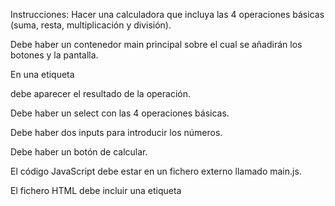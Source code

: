 Instrucciones:
Hacer una calculadora que incluya las 4 operaciones básicas (suma, resta, multiplicación y división).

Debe haber un contenedor main principal sobre el cual se añadirán los botones y la pantalla.

En una etiqueta <p> debe aparecer el resultado de la operación.

Debe haber un select con las 4 operaciones básicas.

Debe haber dos inputs para introducir los números.

Debe haber un botón de calcular.

El código JavaScript debe estar en un fichero externo llamado main.js.

El fichero HTML debe incluir una etiqueta <script> que cargue el fichero main.js.

El fichero HTML debe incluir una etiqueta <link> que cargue un fichero CSS con los estilos necesarios para la calculadora.
